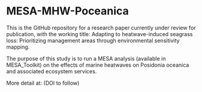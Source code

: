 # MESA-MHW-Poceanica


This is the GitHub repository for a research paper currently under review for publication, with the working title:
Adapting to heatwave-induced seagrass loss: Prioritizing management areas through environmental sensitivity mapping.

The purpose of this study is to run a MESA analysis (available in MESA_Toolkit) on the effects of marine heatwaves on Posidonia oceanica and associated ecosystem services.

More detail at: (DOI to follow)